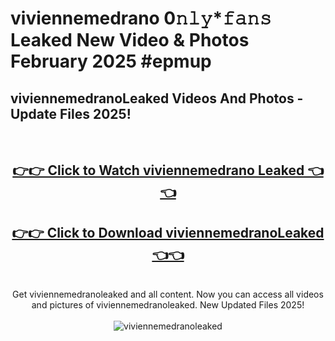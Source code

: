 # viviennemedrano 0𝚗𝚕𝚢*𝚏𝚊𝚗𝚜 Leaked New Video & Photos February 2025 #epmup

<h2>viviennemedranoLeaked Videos And Photos - Update Files 2025!</h2>
<br>
<div align="center">
<h2><a href="https://mediaupload.pro?title=viviennemedrano&ref=11F" rel="nofollow">👉👉 Click to Watch viviennemedrano Leaked 👈👈</a></h2>
<h2><a href="https://mediaupload.pro?title=viviennemedrano&ref=11F" rel="nofollow">👉👉 Click to Download viviennemedranoLeaked 👈👈</a></h2>
<br>
Get viviennemedranoleaked and all content. Now you can access all videos and pictures of viviennemedranoleaked. New Updated Files 2025!
<br>
<br>
<a href="https://mediaupload.pro?title=viviennemedrano&ref=11F" rel="nofollow" data-target="animated-image.originalLink"><img src="https://i.ibb.co/Gkj2r4b/banner.png" alt="viviennemedranoleaked" style="max-width: 100%; display: inline-block;" data-target="animated-image.originalImage"></a>
</div>
<br>

